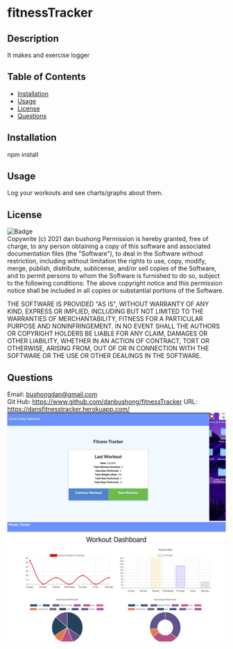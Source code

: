 # fitnessTracker
  ## Description
  It makes and exercise logger
  ## Table of Contents
  * [Installation](#Installation)
  * [Usage](#Usage)
  * [License](#License)
  * [Questions](#Questions)
  ## Installation
  npm install
  ## Usage
  Log your workouts and see charts/graphs about them.
  ## License
  ![Badge](https://img.shields.io/badge/license-MIT-green)<br>
  Copywrite (c) 2021 dan bushong
  Permission is hereby granted, free of charge, to any person obtaining a copy of this software
  and associated documentation files (the "Software"), to deal in the Software without restriction, 
  including without limitation the rights to use, copy, modify, merge, publish, distribute,
  sublicense, and/or sell copies of the Software,
  and to permit persons to whom the Software is furnished to do so, subject to the following conditions:
  The above copyright notice and this permission notice shall be included in all copies or substantial portions of the Software.
  
  THE SOFTWARE IS PROVIDED "AS IS", WITHOUT WARRANTY OF ANY KIND, 
  EXPRESS OR IMPLIED, INCLUDING BUT NOT LIMITED TO THE WARRANTIES OF MERCHANTABILITY, 
  FITNESS FOR A PARTICULAR PURPOSE AND NONINFRINGEMENT. 
  IN NO EVENT SHALL THE AUTHORS OR COPYRIGHT HOLDERS BE LIABLE FOR ANY CLAIM, DAMAGES OR OTHER LIABILITY, 
  WHETHER IN AN ACTION OF CONTRACT, TORT OR OTHERWISE, ARISING FROM, 
  OUT OF OR IN CONNECTION WITH THE SOFTWARE OR THE USE OR OTHER DEALINGS IN THE SOFTWARE.
  ## Questions
  Email: bushongdan@gmail.com<br>
  Git Hub: https://www.github.com/danbushong/fitnessTracker
  URL: https://dansfitnesstracker.herokuapp.com/
<img src="homepage.jpg">
<img src="workoutDashboard.jpg">